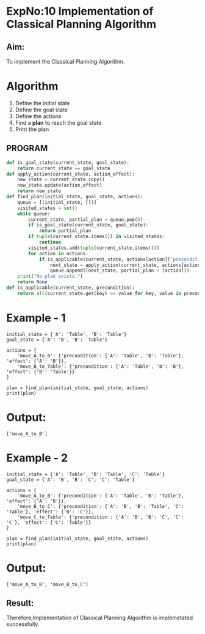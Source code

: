 # ExpNo:10 Implementation of Classical Planning Algorithm
## Aim:
To implement the Classical Planning Algorithm.
# Algorithm 
<ol>
  <li>Define the initial state</li>
  <li>Define the goal state</li>
  <li>Define the actions</li>
  <li>Find a <b>plan</b> to reach the goal state</li>
  <li>Print the plan</li>
</ol>

## PROGRAM

```PYTHON
def is_goal_state(current_state, goal_state):
    return current_state == goal_state
def apply_action(current_state, action_effect):
    new_state = current_state.copy()
    new_state.update(action_effect)
    return new_state
def find_plan(initial_state, goal_state, actions):
    queue = [(initial_state, [])]
    visited_states = set()
    while queue:
        current_state, partial_plan = queue.pop(0)
        if is_goal_state(current_state, goal_state):
            return partial_plan
        if tuple(current_state.items()) in visited_states:
            continue
        visited_states.add(tuple(current_state.items()))
        for action in actions:
            if is_applicable(current_state, actions[action]['precondition']):
                next_state = apply_action(current_state, actions[action]['effect'])
                queue.append((next_state, partial_plan + [action]))
    print("No plan exists.")
    return None
def is_applicable(current_state, precondition):
    return all(current_state.get(key) == value for key, value in precondition.items())
```
# Example - 1
```
initial_state = {'A': 'Table', 'B': 'Table'}
goal_state = {'A': 'B', 'B': 'Table'}

actions = {
    'move_A_to_B': {'precondition': {'A': 'Table', 'B': 'Table'}, 'effect': {'A': 'B'}},
    'move_B_to_Table': {'precondition': {'A': 'Table', 'B': 'B'}, 'effect': {'B': 'Table'}}
}

plan = find_plan(initial_state, goal_state, actions)
print(plan)
```
# Output:
```
['move_A_to_B']
```
# Example - 2
```
initial_state = {'A': 'Table', 'B': 'Table', 'C': 'Table'}
goal_state = {'A': 'B', 'B': 'C', 'C': 'Table'}

actions = {
    'move_A_to_B': {'precondition': {'A': 'Table', 'B': 'Table'}, 'effect': {'A': 'B'}},
    'move_B_to_C': {'precondition': {'A': 'B', 'B': 'Table', 'C': 'Table'}, 'effect': {'B': 'C'}},
    'move_C_to_Table': {'precondition': {'A': 'B', 'B': 'C', 'C': 'C'}, 'effect': {'C': 'Table'}}
}

plan = find_plan(initial_state, goal_state, actions)
print(plan)
```
# Output:
```
['move_A_to_B', 'move_B_to_C']
```
## Result:
Therefore,Implementation of Classical Planning Algorithm is implemetated successfully.

